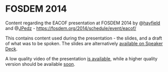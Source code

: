 FOSDEM 2014
===========

Content regarding the EACOF presentation at FOSDEM 2014 by @[hayfield](https://github.com/hayfield) and @[JPedz](https://github.com/JPedz) - https://fosdem.org/2014/schedule/event/eacof/

This contains content used during the presentation - the slides, and a draft of what was to be spoken. The slides are alternatively [available on Speaker Deck](https://speakerdeck.com/hayfield/eacof-the-energy-aware-computing-framework).

A low quality video of the presentation [is available]( http://mirrors.dotsrc.org/fosdem/2014/previews/fosdem/fosdem_2014/dv/AW1126/2014-02-02/15_14_20.ogv), while a higher quality version should be available [soon](https://fosdem.org/2014/news/2014-02-06-first-videos/).
